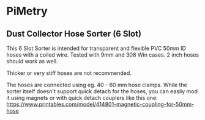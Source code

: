 # PiMetry

## Dust Collector Hose Sorter (6 Slot)

This 6 Slot Sorter is intended for transparent and flexible PVC 50mm ID hoses with a coiled wire.
Tested with 9mm and 308 Win cases.
2 inch hoses should work as well.

Thicker or very stiff hoses are not recommended.

The hoses are connected using eg. 40 - 60 mm hose clamps.
While the sorter itself doesn't support quick detach for the hoses, you can easily mod it using magnets or with quick detach couplers like this one: https://www.printables.com/model/414801-magnetic-coupling-for-50mm-hose
